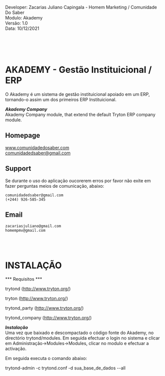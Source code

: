 Developer: Zacarias Juliano Capingala - Homem Marketing / Comunidade Do Saber
<br>
Modulo: Akademy
<br>
Versão: 1.0
<br>
Data: 10/12/2021

<br><br>
AKADEMY - Gestão Instituicional / ERP
====================================================================
O Akademy é um sistema de gestão instituicional apoiado em um ERP, tornando-o assim um dos primeiros
 ERP Instituicional.


***Akademy Company***
<br>
Akademy Company module, that extend the default Tryton ERP company module.


Homepage
--------
www.comunidadedosaber.com <br>
comunidadedsaber@gmail.com

Support
---------------------   
Se durante o uso do aplicação oucorerem erros por favor não exite em fazer
 perguntas meios de comunicação, abaixo:
    
    comunidadedsaber@gmail.com
    (+244) 926-585-345


Email
---------------------
    zacariasjuliano@gmail.com
    homempmv@gmail.com

<br><br>

INSTALAÇÃO
====================================================================
*** Requisitos ***

trytond (http://www.tryton.org/)

tryton (http://www.tryton.org/)

trytond_party (http://www.tryton.org/)

trytond_company (http://www.tryton.org/)


***Instalação***
<br>
Uma vez que baixado e descompactado o código fonte do Akademy,  no
directório trytond/modules. Em seguida efectuar o login no sistema e clicar em 
Administração->Modules->Modules, clicar no modulo e efectuar a activação.

Em seguida executa o comando abaixo:

trytond-admin -c trytond.conf -d sua_base_de_dados --all


